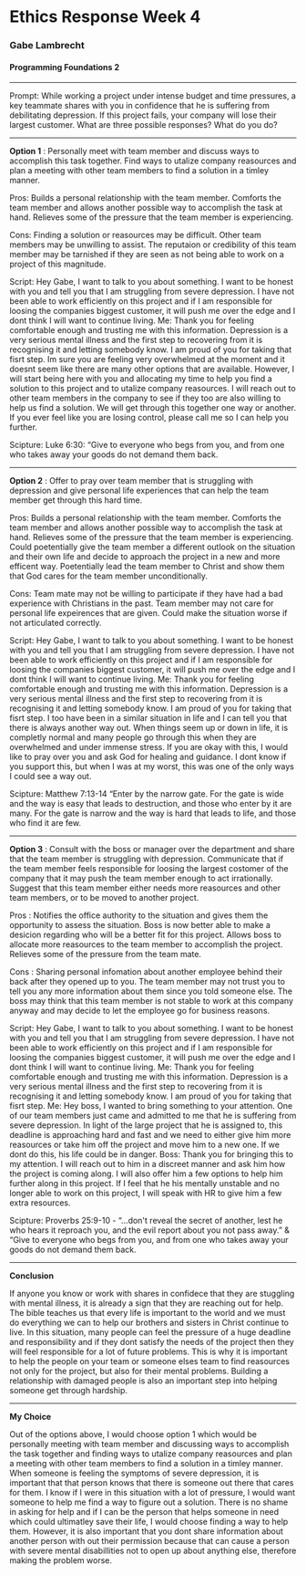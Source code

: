 # Ethics Response Week 4
### Gabe Lambrecht
#### Programming Foundations 2
---
Prompt: While working a project under intense budget and time pressures, a key teammate shares with you in confidence that he is suffering from debilitating depression. If this project fails, your company will lose their largest customer. What are three possible responses? What do you do?

---

____Option 1____ : Personally meet with team member and discuss ways to accomplish this task together. Find ways to utalize company reasources and plan a meeting with other team members to find a solution in a timley manner.


Pros: Builds a personal relationship with the team member. Comforts the team member and allows another possible way to accomplish the task at hand. Relieves some of the pressure that the team member is experiencing.


Cons: Finding a solution or reasources may be difficult. Other team members may be unwilling to assist. The reputaion or credibility of this team member may be tarnished if they are seen as not being able to work on a project of this magnitude.


Script: Hey Gabe, I want to talk to you about something. I want to be honest with you and tell you that I am struggling from severe depression. I have not been able to work efficiently on this project and if I am responsible for loosing the companies biggest customer, it will push me over the edge and I dont think I will want to continue living. 
Me: Thank you for feeling comfortable enough and trusting me with this information. Depression is a very serious mental illness and the first step to recovering from it is recognising it and letting somebody know. I am proud of you for taking that fisrt step. Im sure you are feeling very overwhelmed at the moment and it doesnt seem like there are many other options that are available. However, I will start being here with you and allocating my time to help you find a solution to this project and to utalize company reasources. I will reach out to other team members in the company to see if they too are also willing to help us find a solution. We will get through this together one way or another. If you ever feel like you are losing control, please call me so I can help you further.


Scipture: Luke 6:30: “Give to everyone who begs from you, and from one who takes away your goods do not demand them back.

---

____Option 2____ : Offer to pray over team member that is struggling with depression and give personal life experiences that can help the team member get through this hard time.


Pros: Builds a personal relationship with the team member. Comforts the team member and allows another possible way to accomplish the task at hand. Relieves some of the pressure that the team member is experiencing. Could poetentially give the team member a different outlook on the situation and their own life and decide to approach the project in a new and more efficent way. Poetentially lead the team member to Christ and show them that God cares for the team member unconditionally.


Cons: Team mate may not be willing to participate if they have had a bad experience with Christians in the past. Team member may not care for personal life expeirences that are given. Could make the situation worse if not articulated correctly.


Script: Hey Gabe, I want to talk to you about something. I want to be honest with you and tell you that I am struggling from severe depression. I have not been able to work efficiently on this project and if I am responsible for loosing the companies biggest customer, it will push me over the edge and I dont think I will want to continue living.
Me: Thank you for feeling comfortable enough and trusting me with this information. Depression is a very serious mental illness and the first step to recovering from it is recognising it and letting somebody know. I am proud of you for taking that fisrt step. I too have been in a similar situation in life and I can tell you that there is always another way out. When things seem up or down in life, it is completly normal and many people go through this when they are overwhelmed and under immense stress. If you are okay with this, I would like to pray over you and ask God for healing and guidance. I dont know if you support this, but when I was at my worst, this was one of the only ways I could see a way out.


Scipture: Matthew 7:13-14 “Enter by the narrow gate. For the gate is wide and the way is easy that leads to destruction, and those who enter by it are many. For the gate is narrow and the way is hard that leads to life, and those who find it are few.

---

____Option 3____ : Consult with the boss or manager over the department and share that the team member is struggling with depression. Communicate that if the team member feels responsible for loosing the largest costomer of the company that it may push the team member enough to act irrationally. Suggest that this team member either needs more reasources and other team members, or to be moved to another project.


Pros : Notifies the office authority to the situation and gives them the opportunity to assess the situation. Boss is now better able to make a desicion regarding who will be a better fit for this project. Allows boss to allocate more reasources to the team member to accomplish the project. Relieves some of the pressure from the team mate.


Cons : Sharing personal infomation about another employee behind their back after they opened up to you. The team member may not trust you to tell you any more information about them since you told someone else. The boss may think that this team member is not stable to work at this company anyway and may decide to let the employee go for business reasons.


Script: Hey Gabe, I want to talk to you about something. I want to be honest with you and tell you that I am struggling from severe depression. I have not been able to work efficiently on this project and if I am responsible for loosing the companies biggest customer, it will push me over the edge and I dont think I will want to continue living.
Me: Thank you for feeling comfortable enough and trusting me with this information. Depression is a very serious mental illness and the first step to recovering from it is recognising it and letting somebody know. I am proud of you for taking that fisrt step.
Me: Hey boss, I wanted to bring something to your attention. One of our team members just came and admitted to me that he is suffering from severe depression. In light of the large project that he is assigned to, this deadline is approaching hard and fast and we need to either give him more reasources or take him off the project and move him to a new one. If we dont do this, his life could be in danger.
Boss: Thank you for bringing this to my attention. I will reach out to him in a discreet manner and ask him how the project is coming along. I will also offer him a few options to help him further along in this project. If I feel that he his mentally unstable and no longer able to work on this project, I will speak with HR to give him a few extra resources.


Scipture: Proverbs 25:9-10 - “…don't reveal the secret of another, lest he who hears it reproach you, and the evil report about you not pass away.” & “Give to everyone who begs from you, and from one who takes away your goods do not demand them back.

---

____Conclusion____

If anyone you know or work with shares in confidece that they are stuggling with mental illness, it is already a sign that they are reaching out for help. The bible teaches us that every life is important to the world and we must do everything we can to help our brothers and sisters in Christ continue to live. In this situation, many people can feel the pressure of a huge deadline and responsibility and if they dont satisfy the needs of the project then they will feel responsible for a lot of future problems. This is why it is important to help the people on your team or someone elses team to find reasources not only for the project, but also for their mental problems. Building a relationship with damaged people is also an important step into helping someone get through hardship.


---

____My Choice____

Out of the options above, I would choose option 1 which would be personally meeting with team member and discussing ways to accomplish the task together and finding ways to utalize company reasources and plan a meeting with other team members to find a solution in a timley manner. When someone is feeling the symptoms of severe depression, it is important that that person knows that there is someone out there that cares for them. I know if I were in this situation with a lot of pressure, I would want someone to help me find a way to figure out a solution. There is no shame in asking for help and if I can be the person that helps someone in need which could ultimatley save their life, I would choose finding a way to help them. However, it is also important that you dont share information about another person with out their permission because that can cause a person with severe mental disabillities not to open up about anything else, therefore making the problem worse.
